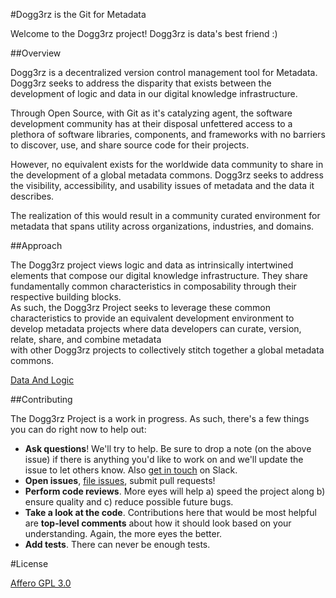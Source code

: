 #Dogg3rz is the Git for Metadata

Welcome to the Dogg3rz project! Dogg3rz is data's best friend :)

##Overview

Dogg3rz is a decentralized version control management tool for Metadata. Dogg3rz
seeks to address the disparity that exists between the development of logic and
data in our digital knowledge infrastructure.

Through Open Source, with Git as it's catalyzing agent, the software development
community has at their disposal unfettered access to a plethora of software
libraries, components, and frameworks  with no barriers to discover, use, and
share source code for their projects.

However, no equivalent  exists for the worldwide data community to share in the development
of a global metadata commons. Dogg3rz seeks to address the visibility,
accessibility, and usability issues of metadata and the data it describes.

The realization of this would result in a community curated environment for
metadata that spans utility across organizations, industries, and domains.

##Approach

The Dogg3rz project views logic and data as intrinsically intertwined elements
that compose our digital knowledge infrastructure. They share fundamentally
common characteristics in composability through their respective building blocks.  
As such, the Dogg3rz Project seeks to leverage these common characteristics to
provide an equivalent development environment to develop metadata projects where
data developers can curate, version, relate, share,  and combine metadata  
with other Dogg3rz projects to collectively stitch together a global metadata commons.  

[Data And Logic](img/logic-metadata-puzzle.png)

##Contributing

The Dogg3rz Project is a work in progress. As such, there's a few things you can do right now to help out:

-   **Ask questions**! We'll try to help. Be sure to drop a note (on the above issue) if there is anything you'd like to work on and we'll update the issue to let others know. Also [get in touch](https://slack.textile.io) on Slack.
-   **Open issues**, [file issues](https://github.com/datacequia/go-dogg3rz/issues), submit pull requests!
-   **Perform code reviews**. More eyes will help a) speed the project along b) ensure quality and c) reduce possible future bugs.
-   **Take a look at the code**. Contributions here that would be most helpful are **top-level comments** about how it should look based on your understanding. Again, the more eyes the better.
-   **Add tests**. There can never be enough tests.

#License

[Affero GPL 3.0](LICENSE)
